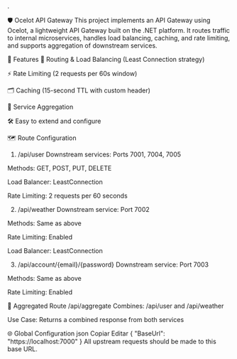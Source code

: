 .

🛡️ Ocelot API Gateway
This project implements an API Gateway using Ocelot, a lightweight API Gateway built on the .NET platform. It routes traffic to internal microservices, handles load balancing, caching, and rate limiting, and supports aggregation of downstream services.

📌 Features
🔀 Routing & Load Balancing (Least Connection strategy)

⚡ Rate Limiting (2 requests per 60s window)

🗂 Caching (15-second TTL with custom header)

🔗 Service Aggregation

🛠️ Easy to extend and configure

🗺️ Route Configuration
1. /api/user
Downstream services: Ports 7001, 7004, 7005

Methods: GET, POST, PUT, DELETE

Load Balancer: LeastConnection

Rate Limiting: 2 requests per 60 seconds

2. /api/weather
Downstream service: Port 7002

Methods: Same as above

Rate Limiting: Enabled

Load Balancer: LeastConnection

3. /api/account/{email}/{password}
Downstream service: Port 7003

Methods: Same as above

Rate Limiting: Enabled

🔄 Aggregated Route
/api/aggregate
Combines: /api/user and /api/weather

Use Case: Returns a combined response from both services

🌐 Global Configuration
json
Copiar
Editar
{
  "BaseUrl": "https://localhost:7000"
}
All upstream requests should be made to this base URL.

